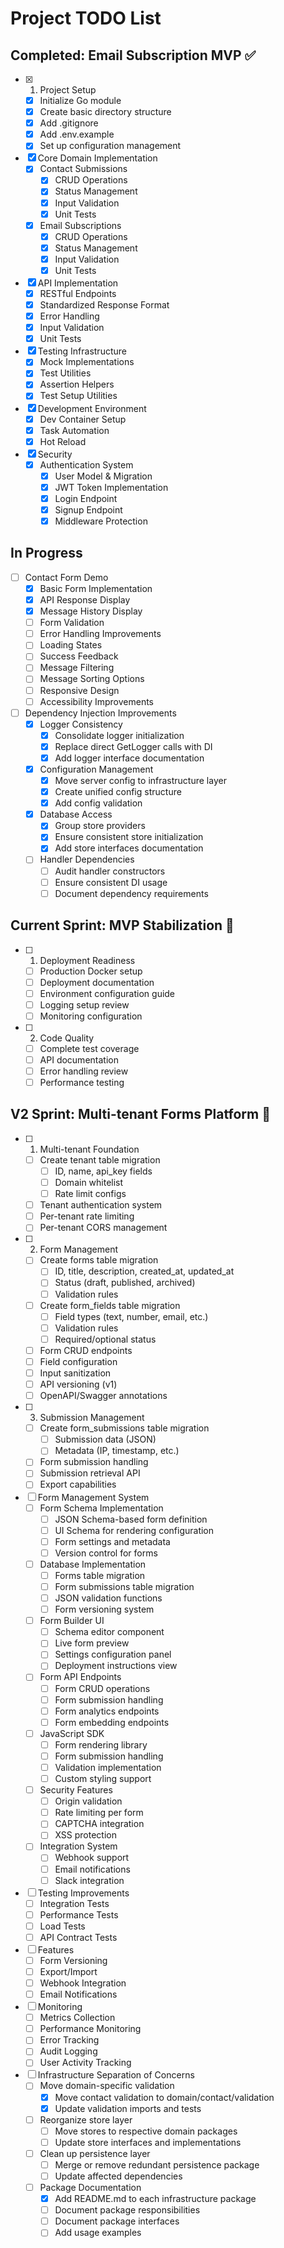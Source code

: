# Project TODO List

## Completed: Email Subscription MVP ✅
- [x] 1. Project Setup
  - [x] Initialize Go module
  - [x] Create basic directory structure
  - [x] Add .gitignore
  - [x] Add .env.example
  - [x] Set up configuration management

- [x] Core Domain Implementation
  - [x] Contact Submissions
    - [x] CRUD Operations
    - [x] Status Management
    - [x] Input Validation
    - [x] Unit Tests
  - [x] Email Subscriptions
    - [x] CRUD Operations
    - [x] Status Management
    - [x] Input Validation
    - [x] Unit Tests
- [x] API Implementation
  - [x] RESTful Endpoints
  - [x] Standardized Response Format
  - [x] Error Handling
  - [x] Input Validation
  - [x] Unit Tests
- [x] Testing Infrastructure
  - [x] Mock Implementations
  - [x] Test Utilities
  - [x] Assertion Helpers
  - [x] Test Setup Utilities
- [x] Development Environment
  - [x] Dev Container Setup
  - [x] Task Automation
  - [x] Hot Reload
- [x] Security
  - [x] Authentication System
    - [x] User Model & Migration
    - [x] JWT Token Implementation
    - [x] Login Endpoint
    - [x] Signup Endpoint
    - [x] Middleware Protection

## In Progress

- [ ] Contact Form Demo
  - [x] Basic Form Implementation
  - [x] API Response Display
  - [x] Message History Display
  - [ ] Form Validation
  - [ ] Error Handling Improvements
  - [ ] Loading States
  - [ ] Success Feedback
  - [ ] Message Filtering
  - [ ] Message Sorting Options
  - [ ] Responsive Design
  - [ ] Accessibility Improvements

- [ ] Dependency Injection Improvements
  - [x] Logger Consistency
    - [x] Consolidate logger initialization
    - [x] Replace direct GetLogger calls with DI
    - [x] Add logger interface documentation
  - [x] Configuration Management
    - [x] Move server config to infrastructure layer
    - [x] Create unified config structure
    - [x] Add config validation
  - [x] Database Access
    - [x] Group store providers
    - [x] Ensure consistent store initialization
    - [x] Add store interfaces documentation
  - [ ] Handler Dependencies
    - [ ] Audit handler constructors
    - [ ] Ensure consistent DI usage
    - [ ] Document dependency requirements

## Current Sprint: MVP Stabilization 🚀
- [ ] 1. Deployment Readiness
  - [ ] Production Docker setup
  - [ ] Deployment documentation
  - [ ] Environment configuration guide
  - [ ] Logging setup review
  - [ ] Monitoring configuration

- [ ] 2. Code Quality
  - [ ] Complete test coverage
  - [ ] API documentation
  - [ ] Error handling review
  - [ ] Performance testing

## V2 Sprint: Multi-tenant Forms Platform 🎯
- [ ] 1. Multi-tenant Foundation
  - [ ] Create tenant table migration
    - [ ] ID, name, api_key fields
    - [ ] Domain whitelist
    - [ ] Rate limit configs
  - [ ] Tenant authentication system
  - [ ] Per-tenant rate limiting
  - [ ] Per-tenant CORS management

- [ ] 2. Form Management
  - [ ] Create forms table migration
    - [ ] ID, title, description, created_at, updated_at
    - [ ] Status (draft, published, archived)
    - [ ] Validation rules
  - [ ] Create form_fields table migration
    - [ ] Field types (text, number, email, etc.)
    - [ ] Validation rules
    - [ ] Required/optional status
  - [ ] Form CRUD endpoints
  - [ ] Field configuration
  - [ ] Input sanitization
  - [ ] API versioning (v1)
  - [ ] OpenAPI/Swagger annotations

- [ ] 3. Submission Management
  - [ ] Create form_submissions table migration
    - [ ] Submission data (JSON)
    - [ ] Metadata (IP, timestamp, etc.)
  - [ ] Form submission handling
  - [ ] Submission retrieval API
  - [ ] Export capabilities

- [ ] Form Management System
  - [ ] Form Schema Implementation
    - [ ] JSON Schema-based form definition
    - [ ] UI Schema for rendering configuration
    - [ ] Form settings and metadata
    - [ ] Version control for forms
  - [ ] Database Implementation
    - [ ] Forms table migration
    - [ ] Form submissions table migration
    - [ ] JSON validation functions
    - [ ] Form versioning system
  - [ ] Form Builder UI
    - [ ] Schema editor component
    - [ ] Live form preview
    - [ ] Settings configuration panel
    - [ ] Deployment instructions view
  - [ ] Form API Endpoints
    - [ ] Form CRUD operations
    - [ ] Form submission handling
    - [ ] Form analytics endpoints
    - [ ] Form embedding endpoints
  - [ ] JavaScript SDK
    - [ ] Form rendering library
    - [ ] Form submission handling
    - [ ] Validation implementation
    - [ ] Custom styling support
  - [ ] Security Features
    - [ ] Origin validation
    - [ ] Rate limiting per form
    - [ ] CAPTCHA integration
    - [ ] XSS protection
  - [ ] Integration System
    - [ ] Webhook support
    - [ ] Email notifications
    - [ ] Slack integration

- [ ] Testing Improvements
  - [ ] Integration Tests
  - [ ] Performance Tests
  - [ ] Load Tests
  - [ ] API Contract Tests
- [ ] Features
  - [ ] Form Versioning
  - [ ] Export/Import
  - [ ] Webhook Integration
  - [ ] Email Notifications
- [ ] Monitoring
  - [ ] Metrics Collection
  - [ ] Performance Monitoring
  - [ ] Error Tracking
  - [ ] Audit Logging
  - [ ] User Activity Tracking

- [ ] Infrastructure Separation of Concerns
  - [ ] Move domain-specific validation
    - [x] Move contact validation to domain/contact/validation
    - [x] Update validation imports and tests
  - [ ] Reorganize store layer
    - [ ] Move stores to respective domain packages
    - [ ] Update store interfaces and implementations
  - [ ] Clean up persistence layer
    - [ ] Merge or remove redundant persistence package
    - [ ] Update affected dependencies
  - [ ] Package Documentation
    - [x] Add README.md to each infrastructure package
    - [ ] Document package responsibilities
    - [ ] Document package interfaces
    - [ ] Add usage examples
